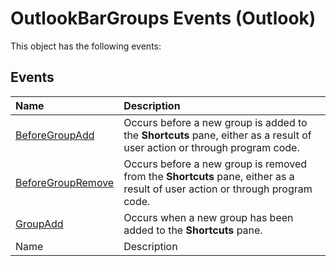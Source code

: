 
# OutlookBarGroups Events (Outlook)
This object has the following events:

## Events



|**Name**|**Description**|
|:-----|:-----|
| [BeforeGroupAdd](7bce246a-69fa-0dcd-4c43-fbfc43385864.md)|Occurs before a new group is added to the  **Shortcuts** pane, either as a result of user action or through program code.|
| [BeforeGroupRemove](b3ad5d29-c906-ebe7-02b7-145091ddccce.md)|Occurs before a new group is removed from the  **Shortcuts** pane, either as a result of user action or through program code.|
| [GroupAdd](5fae2579-b4db-d645-27d4-dce867e64242.md)|Occurs when a new group has been added to the  **Shortcuts** pane.|
|Name|Description|

